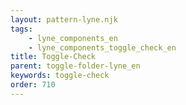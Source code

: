 ```yaml
---
layout: pattern-lyne.njk
tags: 
    - lyne_components_en
    - lyne_components_toggle_check_en
title: Toggle-Check
parent: toggle-folder-lyne_en
keywords: toggle-check
order: 710
---
```

